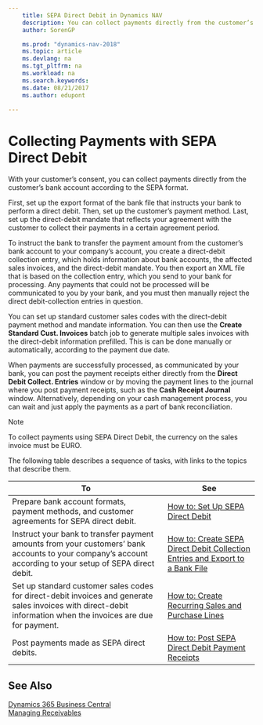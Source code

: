 ```yaml
---
    title: SEPA Direct Debit in Dynamics NAV 
    description: You can collect payments directly from the customer’s bank account according to the SEPA format.
    author: SorenGP

    ms.prod: "dynamics-nav-2018"
    ms.topic: article
    ms.devlang: na
    ms.tgt_pltfrm: na
    ms.workload: na
    ms.search.keywords:
    ms.date: 08/21/2017
    ms.author: edupont

---
```

# Collecting Payments with SEPA Direct Debit
With your customer’s consent, you can collect payments directly from the customer’s bank account according to the SEPA format.  

 First, set up the export format of the bank file that instructs your bank to perform a direct debit. Then, set up the customer’s payment method. Last, set up the direct-debit mandate that reflects your agreement with the customer to collect their payments in a certain agreement period.  

 To instruct the bank to transfer the payment amount from the customer’s bank account to your company’s account, you create a direct-debit collection entry, which holds information about bank accounts, the affected sales invoices, and the direct-debit mandate. You then export an XML file that is based on the collection entry, which you send to your bank for processing. Any payments that could not be processed will be communicated to you by your bank, and you must then manually reject the direct debit-collection entries in question.  

 You can set up standard customer sales codes with the direct-debit payment method and mandate information. You can then use the **Create Standard Cust. Invoices** batch job to generate multiple sales invoices with the direct-debit information prefilled. This is can be done manually or automatically, according to the payment due date.  

 When payments are successfully processed, as communicated by your bank, you can post the payment receipts either directly from the **Direct Debit Collect. Entries** window or by moving the payment lines to the journal where you post payment receipts, such as the **Cash Receipt Journal** window. Alternatively, depending on your cash management process, you can wait and just apply the payments as a part of bank reconciliation.  

> [!NOTE]  
>  To collect payments using SEPA Direct Debit, the currency on the sales invoice must be EURO.  

 The following table describes a sequence of tasks, with links to the topics that describe them.   

|**To**|**See**|  
|------------|-------------|  
|Prepare bank account formats, payment methods, and customer agreements for SEPA direct debit.|[How to: Set Up SEPA Direct Debit](finance-how-to-set-up-sepa-direct-debit.md)|  
|Instruct your bank to transfer payment amounts from your customers’ bank accounts to your company’s account according to your setup of SEPA direct debit.|[How to: Create SEPA Direct Debit Collection Entries and Export to a Bank File](finance-how-create-sepa-direct-debit-collection-entries-export-bank-file.md)|  
|Set up standard customer sales codes for direct-debit invoices and generate sales invoices with direct-debit information when the invoices are due for payment.|[How to: Create Recurring Sales and Purchase Lines](sales-how-work-standard-lines.md)|  
|Post payments made as SEPA direct debits.|[How to: Post SEPA Direct Debit Payment Receipts](finance-how-to-post-sepa-direct-debit-payment-receipts.md)|  

## See Also
[Dynamics 365 Business Central](/dynamics365/business-central/)  
[Managing Receivables](receivables-manage-receivables.md)

